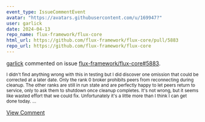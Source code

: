 ```yaml
---
event_type: IssueCommentEvent
avatar: "https://avatars.githubusercontent.com/u/169947?"
user: garlick
date: 2024-04-13
repo_name: flux-framework/flux-core
html_url: https://github.com/flux-framework/flux-core/pull/5883
repo_url: https://github.com/flux-framework/flux-core
---
```


<a href='https://github.com/garlick' target='_blank'>garlick</a> commented on issue <a href='https://github.com/flux-framework/flux-core/pull/5883' target='_blank'>flux-framework/flux-core#5883</a>.

<small>I didn't find anything wrong with this in testing but I did discover one omission that could be corrected at a later date.  Only the rank 0 broker prohibits peers from reconnecting during cleanup.  The other ranks are still in run state and are perfectly happy to let peers return to service, only to ask them to shutdown once cleanup completes.  It's not wrong, but it seems like wasted effort that we could fix.  Unfortunately it's a little more than I think I can get done today....</small>

<a href='https://github.com/flux-framework/flux-core/pull/5883' target='_blank'>View Comment</a>